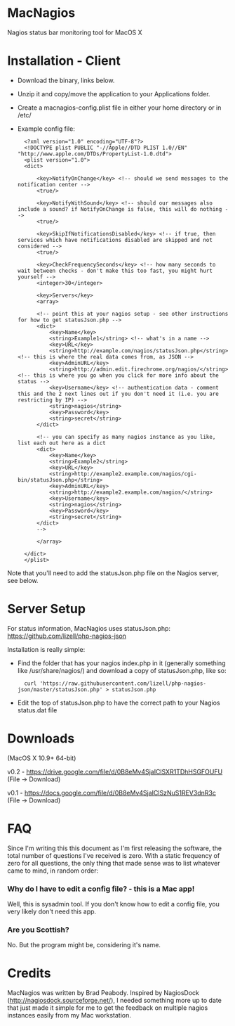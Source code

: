 MacNagios
=========

Nagios status bar monitoring tool for MacOS X

Installation - Client
=====================

* Download the binary, links below.
* Unzip it and copy/move the application to your Applications folder.
* Create a macnagios-config.plist file in either your home directory or in /etc/
* Example config file:

		<?xml version="1.0" encoding="UTF-8"?>
		<!DOCTYPE plist PUBLIC "-//Apple//DTD PLIST 1.0//EN" "http://www.apple.com/DTDs/PropertyList-1.0.dtd">
		<plist version="1.0">
		<dict>
		
			<key>NotifyOnChange</key> <!-- should we send messages to the notification center -->
			<true/>
		
			<key>NotifyWithSound</key> <!-- should our messages also include a sound? if NotifyOnChange is false, this will do nothing -->
			<true/>
		
			<key>SkipIfNotificationsDisabled</key> <!-- if true, then services which have notifications disabled are skipped and not considered -->
			<true/>
		
			<key>CheckFrequencySeconds</key> <!-- how many seconds to wait between checks - don't make this too fast, you might hurt yourself -->
			<integer>30</integer>
		
			<key>Servers</key>
			<array>
		
			<!-- point this at your nagios setup - see other instructions for how to get statusJson.php -->
			<dict>
				<key>Name</key>
				<string>Example1</string> <!-- what's in a name -->
				<key>URL</key>
				<string>http://example.com/nagios/statusJson.php</string> <!-- this is where the real data comes from, as JSON -->
				<key>AdminURL</key>
				<string>http://admin.edit.firechrome.org/nagios/</string> <!-- this is where you go when you click for more info about the status -->
				<key>Username</key> <!-- authentication data - comment this and the 2 next lines out if you don't need it (i.e. you are restricting by IP) -->
				<string>nagios</string>
				<key>Password</key>
				<string>secret</string>
			</dict>
 			
			<!-- you can specify as many nagios instance as you like, list each out here as a dict 
			<dict>
				<key>Name</key>
				<string>Example2</string>
				<key>URL</key>
				<string>http://example2.example.com/nagios/cgi-bin/statusJson.php</string>
				<key>AdminURL</key>
				<string>http://example2.example.com/nagios/</string>
				<key>Username</key>
				<string>nagios</string>
				<key>Password</key>
				<string>secret</string>
			</dict>
			-->
		
			</array>
		
		</dict>
		</plist>


Note that you'll need to add the statusJson.php file on the Nagios server, see below.

Server Setup
============

For status information, MacNagios uses statusJson.php: https://github.com/lizell/php-nagios-json

Installation is really simple:

* Find the folder that has your nagios index.php in it (generally something like /usr/share/nagios/) and download a copy of statusJson.php, like so:

		curl 'https://raw.githubusercontent.com/lizell/php-nagios-json/master/statusJson.php' > statusJson.php

* Edit the top of statusJson.php to have the correct path to your Nagios status.dat file


Downloads
=========
(MacOS X 10.9+ 64-bit)

v0.2 - https://drive.google.com/file/d/0B8eMv4SjaIClSXR1TDhHSGFOUFU (File -> Download)

v0.1 - https://docs.google.com/file/d/0B8eMv4SjaIClSzNuS1REV3dnR3c (File -> Download)

FAQ
===

Since I'm writing this this document as I'm first releasing the software, the total number of questions I've received is zero.  With a static frequency of zero for all questions, the only thing that made sense was to list whatever came to mind, in random order:

### Why do I have to edit a config file? - this is a Mac app!

Well, this is sysadmin tool.  If you don't know how to edit a config file, you very likely don't need this app.

### Are you Scottish?
No.  But the program might be, considering it's name.

Credits
=======
MacNagios was written by Brad Peabody.  Inspired by NagiosDock (http://nagiosdock.sourceforge.net/), I needed something more up to date that just made it simple for me to get the feedback on multiple nagios instances easily from my Mac workstation.
